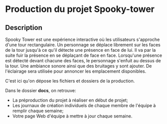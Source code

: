 # Production du projet Spooky-tower

## Description
Spooky Tower est une expérience interactive où les utilisateurs s'approche d'une tour rectangulaire. Un personnage se déplace librement sur les faces de la tour jusqu'à ce qu'il détecte une présence en face de lui. Il va par la suite fuir la présence en se déplaçant de face en face. Lorsqu'une présence est détecté devant chacune des faces, le personnage s'enfuit au dessus de la tour. Une ambiance sonore ainsi que des bruitages y sont ajouter. De l'éclairage sera utilisée pour annoncer les emplacement disponibles.

C'est ici qu'on dépose les fichiers et dossiers de la production. 

Dans le dossier **docs**, on retrouve:
* La préproduction du projet à réaliser en début de projet;
* Les journaux de création individuels de chaque membre de l'équipe à remplir chaque semaine;
* Votre page Web d'équipe à mettre à jour chaque semaine.

